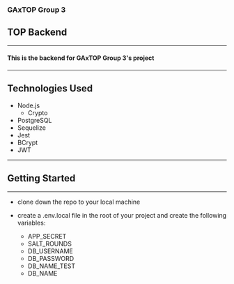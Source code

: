 ### GAxTOP Group 3

## TOP Backend

---

#### This is the backend for GAxTOP Group 3's project

---

## Technologies Used

- Node.js
  - Crypto
- PostgreSQL
- Sequelize
- Jest
- BCrypt
- JWT

---

## Getting Started

---

- clone down the repo to your local machine
- create a .env.local file in the root of your project and create the following variables:

  - APP_SECRET
  - SALT_ROUNDS
  - DB_USERNAME
  - DB_PASSWORD
  - DB_NAME_TEST
  - DB_NAME

